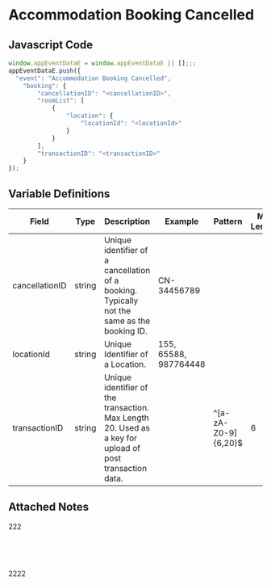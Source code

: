 # Accommodation Booking Cancelled

### 

## Javascript Code
```js
window.appEventDataE = window.appEventDataE || [];;;
appEventDataE.push({
  "event": "Accommodation Booking Cancelled",
    "booking": {
        "cancellationID": "<cancellationID>",
        "roomList": [
            {
                "location": {
                    "locationId": "<locationId>"
                }
            }
        ],
        "transactionID": "<transactionID>"
    }
});
```

## Variable Definitions

|Field|Type|Description|Example|Pattern|Min Length|Max Length|Minimum|Maximum|Multiple Of|
| --- | --- | --- | --- | --- | --- | --- | --- | --- | --- |
|cancellationID|string|Unique identifier of a cancellation of a booking.  Typically not the same as the booking ID.|CN-34456789|||||||
|locationId|string|Unique Identifier of a Location. |155, 65588, 987764448|||||||
|transactionID|string|Unique identifier of the transaction. Max Length 20. Used as a key for upload of post transaction data. ||^[a-zA-Z0-9]{6,20}$|6|20||||

## Attached Notes

<p>222</p>
<p>&nbsp;</p>
<p>&nbsp;</p>
<p>2222</p>

